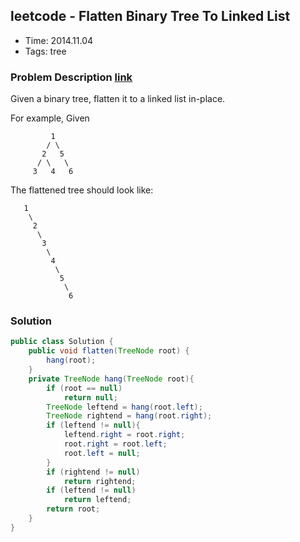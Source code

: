 ## leetcode - Flatten Binary Tree To Linked List
- Time: 2014.11.04
- Tags: tree

### Problem Description [link][1]
Given a binary tree, flatten it to a linked list in-place.

For example,
Given
```
         1
        / \
       2   5
      / \   \
     3   4   6
```
The flattened tree should look like:
```
   1
    \
     2
      \
       3
        \
         4
          \
           5
            \
             6
```
### Solution
```java
public class Solution {
    public void flatten(TreeNode root) {
        hang(root);
    }
    private TreeNode hang(TreeNode root){
        if (root == null) 
            return null;
        TreeNode leftend = hang(root.left);
        TreeNode rightend = hang(root.right);
        if (leftend != null){
            leftend.right = root.right;
            root.right = root.left;
            root.left = null;
        }
        if (rightend != null) 
            return rightend;
        if (leftend != null)
            return leftend;
        return root;
    }
}
```

[1]: https://oj.leetcode.com/problems/flatten-binary-tree-to-linked-list/ "flatten-binary-tree-to-linked-list"

